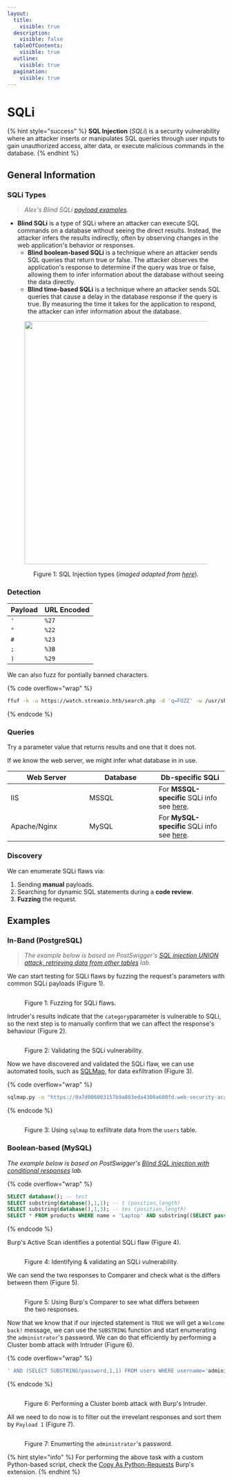 ```yaml
---
layout:
  title:
    visible: true
  description:
    visible: false
  tableOfContents:
    visible: true
  outline:
    visible: true
  pagination:
    visible: true
---
```


# SQLi

{% hint style="success" %}
**SQL Injection** (_SQLi_) is a security vulnerability where an attacker inserts or manipulates SQL queries through user inputs to gain unauthorized access, alter data, or execute malicious commands in the database.
{% endhint %}

## General Information

### SQLi Types

> _Alex's Blind SQLi_ [_payload examples_](https://www.db-fiddle.com/f/nLpyQDMd49iRygnY9H7CB8/5).

* **Blind SQLi** is a type of SQLi where an attacker can execute SQL commands on a database without seeing the direct results. Instead, the attacker infers the results indirectly, often by observing changes in the web application's behavior or responses.
  * **Blind boolean-based SQLi** is a technique where an attacker sends SQL queries that return true or false. The attacker observes the application's response to determine if the query was true or false, allowing them to infer information about the database without seeing the data directly.
  * **Blind time-based SQLi** is a technique where an attacker sends SQL queries that cause a delay in the database response if the query is true. By measuring the time it takes for the application to respond, the attacker can infer information about the database.

<div align="center">

<figure><img src="../../.gitbook/assets/sqli_types.png" alt="" width="563"><figcaption><p>Figure 1: SQL Injection types (<em>imaged adapted from</em> <a href="https://www.qafox.com/sql-injection-types/"><em>here</em></a>).</p></figcaption></figure>

</div>

### Detection

| Payload | URL Encoded |
| ------- | ----------- |
| `'`     | `%27`       |
| `"`     | `%22`       |
| `#`     | `%23`       |
| `;`     | `%3B`       |
| `)`     | `%29`       |

We can also fuzz for pontially banned characters.

{% code overflow="wrap" %}
```bash
ffuf -k -u https://watch.streamio.htb/search.php -d 'q=FUZZ' -w /usr/share/seclists/Fuzzing/special-chars.txt -c -ic -ac -H 'Content-Type: application/x-www-form-urlencoded'
```
{% endcode %}

### Queries

Try a parameter value that returns results and one that it does not.&#x20;

If we know the web server, we might infer what database in in use.

<table><thead><tr><th width="166">Web Server</th><th width="145">Database</th><th>Db-specific SQLi</th></tr></thead><tbody><tr><td>IIS </td><td>MSSQL</td><td>For <strong>MSSQL-specific</strong> SQLi info see <a href="../../services/sql/mssql-1433.md#sqli">here</a>. </td></tr><tr><td>Apache/Nginx</td><td>MySQL </td><td>For <strong>MySQL-specific</strong> SQLi info see <a href="../../services/sql/mysql-3306.md#sqli">here</a>.</td></tr></tbody></table>

### Discovery

We can enumerate SQLi flaws via:

1. Sending **manual** payloads.
2. Searching for dynamic SQL statements during a **code review**.
3. **Fuzzing** the request.

## Examples

### In-Band (PostgreSQL)

> _The example below is based on PostSwigger's_ [_SQL injection UNION attack, retrieving data from other tables_](https://portswigger.net/web-security/sql-injection/union-attacks/lab-retrieve-data-from-other-tables) _lab._

We can start testing for SQLi flaws by fuzzing the request's parameters with common SQLi payloads (Figure 1).

<figure><img src="../../.gitbook/assets/web_sqli_1.png" alt=""><figcaption><p>Figure 1: Fuzzing for SQLi flaws.</p></figcaption></figure>

Intruder's results indicate that the `category`parameter is vulnerable to SQLi, so the next step is to manually confirm that we can affect the response's behaviour (Figure 2).

<figure><img src="../../.gitbook/assets/web_sqli_2.png" alt=""><figcaption><p>Figure 2: Validating the SQLi vulnerability.</p></figcaption></figure>

Now we have discovered and validated the SQLi flaw, we can use automated tools, such as [SQLMap](../../tools/web/sqlmap.md), for data exfiltration (Figure 3).

{% code overflow="wrap" %}
```bash
sqlmap.py -u "https://0a7d006003157b9a803eda4300a600fd.web-security-academy.net/filter?category=Pets" --batch -v 0 -T users --dump
```
{% endcode %}

<figure><img src="../../.gitbook/assets/web_sqli_3.png" alt=""><figcaption><p>Figure 3: Using <code>sqlmap</code> to exfiltrate data from the <code>users</code> table.</p></figcaption></figure>

### Boolean-based (MySQL)

_The example below is based on PostSwigger's_ [_Blind SQL injection with conditional responses_](https://portswigger.net/web-security/sql-injection/blind/lab-conditional-responses) _lab._

{% code overflow="wrap" %}
```sql
SELECT database(); -- test
SELECT substring(database(),1,1); -- t (position,length)
SELECT substring(database(),1,3); -- tes (position,length)
SELECT * FROM products WHERE name = 'Laptop' AND substring((SELECT password FROM users WHERE username='Jessamy'),1,1)>'m';
```
{% endcode %}

Burp's Active Scan identifies a potential SQLi flaw (Figure 4).

<figure><img src="../../.gitbook/assets/web_sqli_blind_1.png" alt=""><figcaption><p>Figure 4: Identifying &#x26; validating an SQLi vulnerability.</p></figcaption></figure>

We can send the two responses to Comparer and check what is the differs between them (Figure 5).

<figure><img src="../../.gitbook/assets/web_sqli_blind_2.png" alt=""><figcaption><p>Figure 5: Using Burp's Comparer to see what differs between the two responses.</p></figcaption></figure>

Now that we know that if our injected statement is `TRUE` we will get a `Welcome back!` message, we can use the `SUBSTRING` function and start enumerating the `administrator`'s password. We can do that efficiently by performing a Cluster bomb attack with Intruder (Figure 6).

{% code overflow="wrap" %}
```sql
' AND (SELECT SUBSTRING(password,1,1) FROM users WHERE username='administrator')='a
```
{% endcode %}

<figure><img src="../../.gitbook/assets/web_sqli_blind_3.png" alt=""><figcaption><p>Figure 6: Performing a Cluster bomb attack with Burp's Intruder.</p></figcaption></figure>

All we need to do now is to filter out the irrevelant responses and sort them by `Payload 1` (Figure 7).

<figure><img src="../../.gitbook/assets/web_sqli_blind_4.png" alt=""><figcaption><p>Figure 7: Enumerting the <code>administrator</code>'s password.</p></figcaption></figure>

{% hint style="info" %}
For performing the above task with a custom Python-based script, check the [Copy As Python-Requests](https://portswigger.net/bappstore/b324647b6efa4b6a8f346389730df160) Burp's extension.
{% endhint %}
